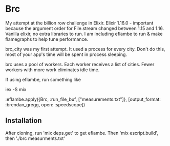 # Brc

My attempt at the billion row challenge in Elixir. 
Elixir 1.16.0 - important because the argument order for File.stream changed between 1.15 and 1.16.
Vanilla elixir, no extra libraries to run. I am including eflambe to run & make flamegraphs to help tune performance.

brc_city was my first attempt. It used a process for every city. Don't do this, most of your app's time will be spent in process sleeping.

brc uses a pool of workers. Each worker receives a list of cities. Fewer workers with more work eliminates idle time.

If using eflambe, run something like

iex -S mix

:eflambe.apply({Brc, :run_file_buf, ["measurements.txt"]}, [output_format: :brendan_gregg, open: :speedscope])


## Installation

After cloning, run 'mix deps.get' to get eflambe. Then 'mix escript.build', then './brc measurments.txt'

